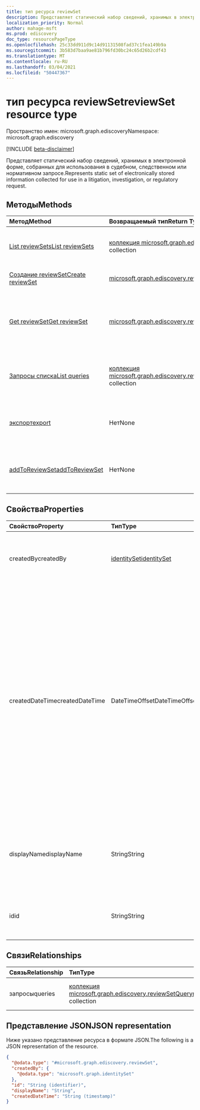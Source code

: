```yaml
---
title: тип ресурса reviewSet
description: Представляет статический набор сведений, хранимых в электронной форме, собранных для использования в судебном, следственном или нормативном запросе.
localization_priority: Normal
author: mahage-msft
ms.prod: ediscovery
doc_type: resourcePageType
ms.openlocfilehash: 25c33dd911d9c14d91131508fad37c1fea149b9a
ms.sourcegitcommit: 3b583d7baa9ae81b796fd30bc24c65d26b2cdf43
ms.translationtype: MT
ms.contentlocale: ru-RU
ms.lasthandoff: 03/04/2021
ms.locfileid: "50447367"
---
```

# <a name="reviewset-resource-type"></a><span data-ttu-id="4dc7c-103">тип ресурса reviewSet</span><span class="sxs-lookup"><span data-stu-id="4dc7c-103">reviewSet resource type</span></span>

<span data-ttu-id="4dc7c-104">Пространство имен: microsoft.graph.ediscovery</span><span class="sxs-lookup"><span data-stu-id="4dc7c-104">Namespace: microsoft.graph.ediscovery</span></span>

[!INCLUDE [beta-disclaimer](../../includes/beta-disclaimer.md)]

<span data-ttu-id="4dc7c-105">Представляет статический набор сведений, хранимых в электронной форме, собранных для использования в судебном, следственном или нормативном запросе.</span><span class="sxs-lookup"><span data-stu-id="4dc7c-105">Represents static set of electronically stored information collected for use in a litigation, investigation, or regulatory request.</span></span>

## <a name="methods"></a><span data-ttu-id="4dc7c-106">Методы</span><span class="sxs-lookup"><span data-stu-id="4dc7c-106">Methods</span></span>

| <span data-ttu-id="4dc7c-107">Метод</span><span class="sxs-lookup"><span data-stu-id="4dc7c-107">Method</span></span>       | <span data-ttu-id="4dc7c-108">Возвращаемый тип</span><span class="sxs-lookup"><span data-stu-id="4dc7c-108">Return Type</span></span> | <span data-ttu-id="4dc7c-109">Описание</span><span class="sxs-lookup"><span data-stu-id="4dc7c-109">Description</span></span> |
|:-------------|:------------|:------------|
| [<span data-ttu-id="4dc7c-110">List reviewSets</span><span class="sxs-lookup"><span data-stu-id="4dc7c-110">List reviewSets</span></span>](../api/ediscovery-case-list-reviewsets.md) | <span data-ttu-id="4dc7c-111">[коллекция microsoft.graph.ediscovery.reviewSet](../resources/ediscovery-reviewset.md)</span><span class="sxs-lookup"><span data-stu-id="4dc7c-111">[microsoft.graph.ediscovery.reviewSet](../resources/ediscovery-reviewset.md) collection</span></span> | <span data-ttu-id="4dc7c-112">Получите коллекцию объектов **reviewset.**</span><span class="sxs-lookup"><span data-stu-id="4dc7c-112">Get a collection of **reviewset** objects.</span></span> |
| [<span data-ttu-id="4dc7c-113">Создание reviewSet</span><span class="sxs-lookup"><span data-stu-id="4dc7c-113">Create reviewSet</span></span>](../api/ediscovery-case-post-reviewsets.md) | [<span data-ttu-id="4dc7c-114">microsoft.graph.ediscovery.reviewSet</span><span class="sxs-lookup"><span data-stu-id="4dc7c-114">microsoft.graph.ediscovery.reviewSet</span></span>](../resources/ediscovery-reviewset.md) | <span data-ttu-id="4dc7c-115">Создайте новый **обзор.**</span><span class="sxs-lookup"><span data-stu-id="4dc7c-115">Create a new **reviewset**.</span></span> |
| [<span data-ttu-id="4dc7c-116">Get reviewSet</span><span class="sxs-lookup"><span data-stu-id="4dc7c-116">Get reviewSet</span></span>](../api/ediscovery-reviewset-get.md) | [<span data-ttu-id="4dc7c-117">microsoft.graph.ediscovery.reviewSet</span><span class="sxs-lookup"><span data-stu-id="4dc7c-117">microsoft.graph.ediscovery.reviewSet</span></span>](../resources/ediscovery-reviewset.md) | <span data-ttu-id="4dc7c-118">Ознакомьтесь с свойствами и отношениями объекта **reviewSet.**</span><span class="sxs-lookup"><span data-stu-id="4dc7c-118">Read the properties and relationships of a **reviewSet** object.</span></span> |
| [<span data-ttu-id="4dc7c-119">Запросы списка</span><span class="sxs-lookup"><span data-stu-id="4dc7c-119">List queries</span></span>](../api/ediscovery-reviewsetquery-list.md)|<span data-ttu-id="4dc7c-120">[коллекция microsoft.graph.ediscovery.reviewSetQuery](../resources/ediscovery-reviewsetquery.md)</span><span class="sxs-lookup"><span data-stu-id="4dc7c-120">[microsoft.graph.ediscovery.reviewSetQuery](../resources/ediscovery-reviewsetquery.md) collection</span></span>|<span data-ttu-id="4dc7c-121">Получите список ресурсов **reviewSetQuery.**</span><span class="sxs-lookup"><span data-stu-id="4dc7c-121">Get a list of **reviewSetQuery** resources.</span></span>|
| [<span data-ttu-id="4dc7c-122">экспорт</span><span class="sxs-lookup"><span data-stu-id="4dc7c-122">export</span></span>](../api/ediscovery-reviewset-export.md) | <span data-ttu-id="4dc7c-123">Нет</span><span class="sxs-lookup"><span data-stu-id="4dc7c-123">None</span></span> | <span data-ttu-id="4dc7c-124">Инициировать экспорт данных из **наборов отзывов.**</span><span class="sxs-lookup"><span data-stu-id="4dc7c-124">Initiate an export of data from the **reviewset**.</span></span> |
| [<span data-ttu-id="4dc7c-125">addToReviewSet</span><span class="sxs-lookup"><span data-stu-id="4dc7c-125">addToReviewSet</span></span>](../api/ediscovery-reviewset-addtoreviewset.md)|<span data-ttu-id="4dc7c-126">Нет</span><span class="sxs-lookup"><span data-stu-id="4dc7c-126">None</span></span>|<span data-ttu-id="4dc7c-127">Добавление данных из **sourceCollection в** **набор отзывов.**</span><span class="sxs-lookup"><span data-stu-id="4dc7c-127">Add data from a **sourceCollection** to a **reviewset**.</span></span>|

## <a name="properties"></a><span data-ttu-id="4dc7c-128">Свойства</span><span class="sxs-lookup"><span data-stu-id="4dc7c-128">Properties</span></span>

| <span data-ttu-id="4dc7c-129">Свойство</span><span class="sxs-lookup"><span data-stu-id="4dc7c-129">Property</span></span>     | <span data-ttu-id="4dc7c-130">Тип</span><span class="sxs-lookup"><span data-stu-id="4dc7c-130">Type</span></span>        | <span data-ttu-id="4dc7c-131">Описание</span><span class="sxs-lookup"><span data-stu-id="4dc7c-131">Description</span></span> |
|:-------------|:------------|:------------|
|<span data-ttu-id="4dc7c-132">createdBy</span><span class="sxs-lookup"><span data-stu-id="4dc7c-132">createdBy</span></span>        | [<span data-ttu-id="4dc7c-133">identitySet</span><span class="sxs-lookup"><span data-stu-id="4dc7c-133">identitySet</span></span>](/graph/api/resources/identityset) | <span data-ttu-id="4dc7c-134">Пользователь, создавший набор отзывов.</span><span class="sxs-lookup"><span data-stu-id="4dc7c-134">The user who created the review set.</span></span> <span data-ttu-id="4dc7c-135">Только для чтения.</span><span class="sxs-lookup"><span data-stu-id="4dc7c-135">Read-only.</span></span> |
|<span data-ttu-id="4dc7c-136">createdDateTime</span><span class="sxs-lookup"><span data-stu-id="4dc7c-136">createdDateTime</span></span>  |<span data-ttu-id="4dc7c-137">DateTimeOffset</span><span class="sxs-lookup"><span data-stu-id="4dc7c-137">DateTimeOffset</span></span>| <span data-ttu-id="4dc7c-138">Дата создания набора отзывов.</span><span class="sxs-lookup"><span data-stu-id="4dc7c-138">The datetime when the review set was created.</span></span> <span data-ttu-id="4dc7c-139">Тип Timestamp представляет сведения о времени и дате с использованием формата ISO 8601 (всегда применяется формат UTC).</span><span class="sxs-lookup"><span data-stu-id="4dc7c-139">The Timestamp type represents date and time information using ISO 8601 format and is always in UTC time.</span></span> <span data-ttu-id="4dc7c-140">Например, значение полуночи 1 января 2014 г. в формате UTC выглядит так: `'2014-01-01T00:00:00Z'`.</span><span class="sxs-lookup"><span data-stu-id="4dc7c-140">For example, midnight UTC on Jan 1, 2014 would look like this: `'2014-01-01T00:00:00Z'`.</span></span> <span data-ttu-id="4dc7c-141">Только для чтения.</span><span class="sxs-lookup"><span data-stu-id="4dc7c-141">Read-only.</span></span> |
|<span data-ttu-id="4dc7c-142">displayName</span><span class="sxs-lookup"><span data-stu-id="4dc7c-142">displayName</span></span>      |<span data-ttu-id="4dc7c-143">String</span><span class="sxs-lookup"><span data-stu-id="4dc7c-143">String</span></span>| <span data-ttu-id="4dc7c-144">Имя набора обзоров.</span><span class="sxs-lookup"><span data-stu-id="4dc7c-144">The review set name.</span></span> <span data-ttu-id="4dc7c-145">Имя уникально с максимальным ограничением в 64 символа.</span><span class="sxs-lookup"><span data-stu-id="4dc7c-145">The name is unique with a maximum limit of 64 characters.</span></span> |
|<span data-ttu-id="4dc7c-146">id</span><span class="sxs-lookup"><span data-stu-id="4dc7c-146">id</span></span>               |<span data-ttu-id="4dc7c-147">String</span><span class="sxs-lookup"><span data-stu-id="4dc7c-147">String</span></span>| <span data-ttu-id="4dc7c-148">В обзоре установлен уникальный идентификатор.</span><span class="sxs-lookup"><span data-stu-id="4dc7c-148">The review set unique identifier.</span></span> <span data-ttu-id="4dc7c-149">Только для чтения.</span><span class="sxs-lookup"><span data-stu-id="4dc7c-149">Read-only.</span></span> |

## <a name="relationships"></a><span data-ttu-id="4dc7c-150">Связи</span><span class="sxs-lookup"><span data-stu-id="4dc7c-150">Relationships</span></span>

| <span data-ttu-id="4dc7c-151">Связь</span><span class="sxs-lookup"><span data-stu-id="4dc7c-151">Relationship</span></span> | <span data-ttu-id="4dc7c-152">Тип</span><span class="sxs-lookup"><span data-stu-id="4dc7c-152">Type</span></span>        | <span data-ttu-id="4dc7c-153">Описание</span><span class="sxs-lookup"><span data-stu-id="4dc7c-153">Description</span></span> |
|:-------------|:------------|:------------|
| <span data-ttu-id="4dc7c-154">запросы</span><span class="sxs-lookup"><span data-stu-id="4dc7c-154">queries</span></span> |<span data-ttu-id="4dc7c-155">[коллекция microsoft.graph.ediscovery.reviewSetQuery](ediscovery-reviewsetquery.md)</span><span class="sxs-lookup"><span data-stu-id="4dc7c-155">[microsoft.graph.ediscovery.reviewSetQuery](ediscovery-reviewsetquery.md) collection</span></span>| <span data-ttu-id="4dc7c-p105">Только для чтения. Допускается значение null.</span><span class="sxs-lookup"><span data-stu-id="4dc7c-p105">Read-only. Nullable.</span></span>|

## <a name="json-representation"></a><span data-ttu-id="4dc7c-158">Представление JSON</span><span class="sxs-lookup"><span data-stu-id="4dc7c-158">JSON representation</span></span>

<span data-ttu-id="4dc7c-159">Ниже указано представление ресурса в формате JSON.</span><span class="sxs-lookup"><span data-stu-id="4dc7c-159">The following is a JSON representation of the resource.</span></span>

<!-- {
  "blockType": "resource",
  "optionalProperties": [

  ],
  "@odata.type": "microsoft.graph.ediscovery.reviewSet",
  "keyProperty": "id"
}-->

```json
{
  "@odata.type": "#microsoft.graph.ediscovery.reviewSet",
  "createdBy": {
    "@odata.type": "microsoft.graph.identitySet"
  },
  "id": "String (identifier)",
  "displayName": "String",
  "createdDateTime": "String (timestamp)"
}
```

<!-- uuid: 16cd6b66-4b1a-43a1-adaf-3a886856ed98
2019-02-04 14:57:30 UTC -->
<!-- {
  "type": "#page.annotation",
  "description": "reviewSet resource",
  "keywords": "",
  "section": "documentation",
  "tocPath": ""
}-->
